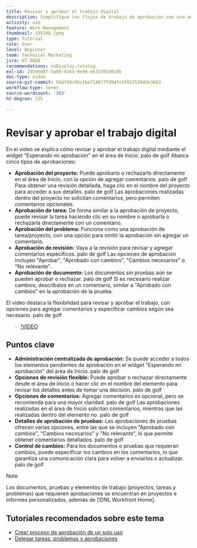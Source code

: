 ```yaml
---
title: Revisar y aprobar el trabajo digital
description: Simplifique los flujos de trabajo de aprobación con una administración centralizada en el widget "Esperando mi aprobación", opciones de revisión flexibles, opciones detalladas de aprobación de pruebas y comentarios claros para una comunicación y actualizaciones eficientes.
activity: use
feature: Work Management
thumbnail: 335108.jpeg
type: Tutorial
role: User
level: Beginner
team: Technical Marketing
jira: KT-8808
recommendations: noDisplay,catalog
exl-id: 20596d8f-5a00-4263-9e90-e615303d6c0b
doc-type: video
source-git-commit: bbdf99c6bc1be714077fd94fc3f8325394de36b3
workflow-type: tm+mt
source-wordcount: '383'
ht-degree: 12%

---
```


# Revisar y aprobar el trabajo digital

En el vídeo se explica cómo revisar y aprobar el trabajo digital mediante el widget &quot;Esperando mi aprobación&quot; en el área de Inicio. palo de golf Abarca cinco tipos de aprobaciones:

* **Aprobación del proyecto:** Puede aprobarlo o rechazarlo directamente en el área de Inicio, con la opción de agregar comentarios. palo de golf Para obtener una revisión detallada, haga clic en el nombre del proyecto para acceder a sus detalles. palo de golf Las aprobaciones realizadas dentro del proyecto no solicitan comentarios, pero permiten comentarios opcionales.
* **Aprobación de tarea:** De forma similar a la aprobación de proyecto, puede revisar la tarea haciendo clic en su nombre o aprobarla o rechazarla directamente con un comentario.
* **Aprobación del problema:** Funciona como una aprobación de tarea/proyecto, con una opción para omitir la aprobación sin agregar un comentario.
* **Aprobación de revisión:** Vaya a la revisión para revisar y agregar comentarios específicos. palo de golf Las opciones de aprobación incluyen &quot;Aprobar&quot;, &quot;Aprobado con cambios&quot;, &quot;Cambios necesarios&quot; o &quot;No relevante&quot;.
* **Aprobación de documento:** Los documentos sin pruebas aún se pueden aprobar o rechazar. palo de golf Si es necesario realizar cambios, descríbalos en un comentario, similar a &quot;Aprobado con cambios&quot; en la aprobación de la prueba.

El vídeo destaca la flexibilidad para revisar y aprobar el trabajo, con opciones para agregar comentarios y especificar cambios según sea necesario. palo de golf

>[!VIDEO](https://video.tv.adobe.com/v/3444949/?quality=12&learn=on&enablevpops=1&captions=spa)

## Puntos clave

* **Administración centralizada de aprobación:** Se puede acceder a todos los elementos pendientes de aprobación en el widget &quot;Esperando mi aprobación&quot; del área de Inicio. palo de golf
* **Opciones de revisión flexible:** Puede aprobar o rechazar directamente desde el área de Inicio o hacer clic en el nombre del elemento para revisar los detalles antes de tomar una decisión. palo de golf
* **Opciones de comentarios:** Agregar comentarios es opcional, pero se recomienda para una mayor claridad. palo de golf Las aprobaciones realizadas en el área de Inicio solicitan comentarios, mientras que las realizadas dentro del elemento no. palo de golf
* **Detalles de aprobación de pruebas:** Las aprobaciones de pruebas ofrecen varias opciones, entre las que se incluyen &quot;Aprobado con cambios&quot;, &quot;Cambios necesarios&quot; y &quot;No relevante&quot;, lo que permite obtener comentarios detallados. palo de golf
* **Control de cambios:** Para los documentos o pruebas que requieran cambios, puede especificar los cambios en los comentarios, lo que garantiza una comunicación clara para volver a enviarlos o actualizar. palo de golf


>[!NOTE]
>
>Los documentos, pruebas y elementos de trabajo (proyectos, tareas y problemas) que requieren aprobaciones se encuentran en proyectos e informes personalizados, además de [!DNL Workfront Home].

## Tutoriales recomendados sobre este tema

* [Crear proceso de aprobación de un solo uso](/help/manage-work/approval-processes-and-milestone-paths/create-a-single-use-approval-process.md)
* [Delegar tareas, problemas y aprobaciones](/help/manage-work/approval-processes-and-milestone-paths/delegate-approvals.md)


<!--
learn more URLS
Approving work
Home area for Reviewers
Guides
Home overview for Reviewers
Issue page overview
-->
